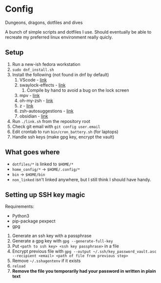 # Config

Dungeons, dragons, dotfiles and dives

A bunch of simple scripts and dotfiles I use. Should eventually be able to recreate my preferred linux environment really quicly.

## Setup

1. Run a new-ish fedora workstation
2. `sudo dnf_install.sh`
3. Install the following (not found in dnf by default)
   1. VScode - [link](https://code.visualstudio.com/docs/setup/linux)
   2. swaylock-effects - [link](https://github.com/mortie/swaylock-effects)
      1. Compile by hand to avoid a bug on the lock screen
   3. mpv - [link](https://forums.fedoraforum.org/showthread.php?324163-install-mpv-player-on-fedora32&p=1835826#post1835826)
   4. oh-my-zsh - [link](https://ohmyz.sh/)
   5. z - [link](https://github.com/agkozak/zsh-z)
   6. zsh-autosuggestions - [link](https://github.com/zsh-users/zsh-autosuggestions/blob/master/INSTALL.md#oh-my-zsh)
   7. obsidian - [link](https://obsidian.md/download)
4. Run `./link.sh` from the repository root
5. Check git email with `git config user.email`
6. Edit crontab to run `bin/cron_battery.sh` (for laptops)
7. Handle ssh keys (make gpg key, encrypt the vault)

## What goes where

- `dotfiles/*` is linked to `$HOME/*`
- `home_config/*` -> `$HOME/.config/*`
- `bin` -> `$HOME/bin`
- `non_linked` isn't linked anywhere, but I still think I should have handy.

## Setting up SSH key magic

Requirements:

- Python3
- pip-package pexpect
- gpg

1. Generate an ssh key with a passphrase
2. Generate a gpg key with `gpg --generate-full-key`
3. Put `<path to ssh key> <ssh key passphrase>` in a file
4. Encrypt previous file with `gpg --output ~/.ssh/key_password_vault.asc --recipient <email> <path of file from previous step>`
5. Remove `~/.sshagentenv` if it exists
6. `reload`
7. **Remove the file you temporarily had your password in written in plain text**
